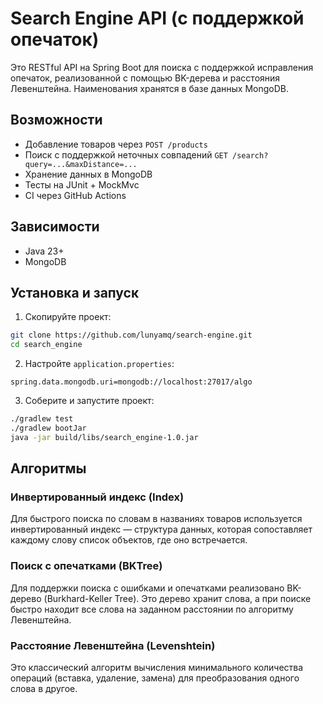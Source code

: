 # Search Engine API (с поддержкой опечаток)
Это RESTful API на Spring Boot для поиска c поддержкой исправления опечаток, 
реализованной с помощью BK-дерева и расстояния Левенштейна. 
Наименования хранятся в базе данных MongoDB.

## Возможности
* Добавление товаров через `POST /products`
* Поиск с поддержкой неточных совпадений `GET /search?query=...&maxDistance=...`
* Хранение данных в MongoDB
* Тесты на JUnit + MockMvc
* CI через GitHub Actions

## Зависимости
* Java 23+
* MongoDB

## Установка и запуск
1. Скопируйте проект:
```bash
git clone https://github.com/lunyamq/search-engine.git
cd search_engine
```
2. Настройте `application.properties`:
```properties
spring.data.mongodb.uri=mongodb://localhost:27017/algo
```
3. Соберите и запустите проект:
```bash
./gradlew test
./gradlew bootJar
java -jar build/libs/search_engine-1.0.jar
```

## Алгоритмы
### Инвертированный индекс (Index)  
  Для быстрого поиска по словам в названиях товаров используется 
  инвертированный индекс — структура данных, которая сопоставляет каждому слову список объектов, 
  где оно встречается.
### Поиск с опечатками (BKTree)
  Для поддержки поиска с ошибками и опечатками реализовано BK-дерево (Burkhard-Keller Tree). 
  Это дерево хранит слова, а при поиске быстро находит все слова на заданном расстоянии 
  по алгоритму Левенштейна.
### Расстояние Левенштейна (Levenshtein)
  Это классический алгоритм вычисления минимального количества операций (вставка, удаление, замена) 
  для преобразования одного слова в другое.
